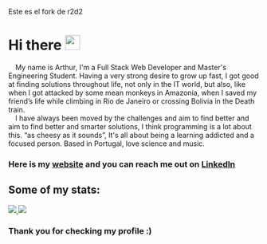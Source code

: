 
Este es el fork de r2d2


# Hi there <img src="https://raw.githubusercontent.com/MartinHeinz/MartinHeinz/master/wave.gif" width="30px">

&emsp;My name is Arthur, I'm a Full Stack Web Developer and Master's Engineering Student. Having a very strong desire to grow up fast, I got good at finding solutions throughout life, not only in the IT world, but also, like when I got attacked by some mean monkeys in Amazonia, when I saved my friend’s life while climbing in Rio de Janeiro or crossing Bolivia in the Death train.<br>
&emsp;I have always been moved by the challenges and aim to find better and aim to find better and smarter solutions, I think programming is a lot about this. “as cheesy as it sounds”, It's all about being a learning addicted and a focused person. Based in Portugal, love science and music.

### Here is my <a href="https://arthuros.github.io/">website</a> and you can reach me out on [LinkedIn](https://www.linkedin.com/in/arthurbritto/)

## Some of my stats:

<a href="https://github.com/anuraghazra/github-readme-stats">
  <img src="https://github-readme-stats.vercel.app/api/?username=R2D2-ztx&theme=tokyonight&show_icons=true" />
</a>
<a href="https://github.com/anuraghazra/github-readme-stats">
  <img src="https://github-readme-stats.vercel.app/api/top-langs/?username=R2D2-ztx&layout=compact" />
</a>



### Thank you for checking my profile :)
